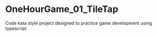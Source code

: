 # OneHourGame_01_TileTap
Code kata style project designed to practice game development using typescript

